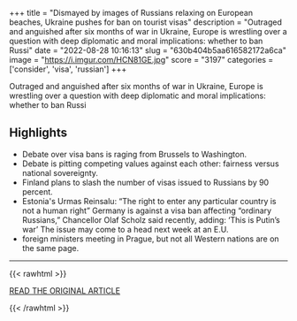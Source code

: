 +++
title = "Dismayed by images of Russians relaxing on European beaches, Ukraine pushes for ban on tourist visas"
description = "Outraged and anguished after six months of war in Ukraine, Europe is wrestling over a question with deep diplomatic and moral implications: whether to ban Russi"
date = "2022-08-28 10:16:13"
slug = "630b404b5aa616582172a6ca"
image = "https://i.imgur.com/HCN81GE.jpg"
score = "3197"
categories = ['consider', 'visa', 'russian']
+++

Outraged and anguished after six months of war in Ukraine, Europe is wrestling over a question with deep diplomatic and moral implications: whether to ban Russi

## Highlights

- Debate over visa bans is raging from Brussels to Washington.
- Debate is pitting competing values against each other: fairness versus national sovereignty.
- Finland plans to slash the number of visas issued to Russians by 90 percent.
- Estonia's Urmas Reinsalu: “The right to enter any particular country is not a human right” Germany is against a visa ban affecting “ordinary Russians,” Chancellor Olaf Scholz said recently, adding: ‘This is Putin’s war’ The issue may come to a head next week at an E.U.
- foreign ministers meeting in Prague, but not all Western nations are on the same page.

---

{{< rawhtml >}}
  <p class="article-category">
    <a target="_blank" href="https://www.nbcnews.com/news/world/russia-ukraine-war-europe-sanctions-tourist-ban-vacations-moscow-putin-rcna44761">READ THE ORIGINAL ARTICLE</a>
  </p>
{{< /rawhtml >}}
